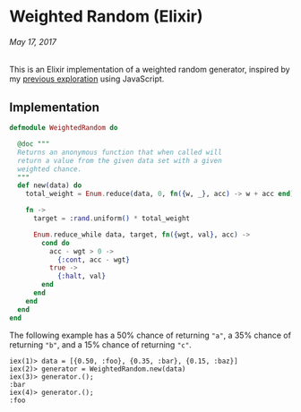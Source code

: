 # Weighted Random (Elixir)
###### May 17, 2017

This is an Elixir implementation of a weighted random generator, inspired by my [previous exploration](/weighted-random) using JavaScript.

## Implementation

```elixir
defmodule WeightedRandom do

  @doc """
  Returns an anonymous function that when called will
  return a value from the given data set with a given
  weighted chance.
  """
  def new(data) do
    total_weight = Enum.reduce(data, 0, fn({w, _}, acc) -> w + acc end)

    fn ->
      target = :rand.uniform() * total_weight

      Enum.reduce_while data, target, fn({wgt, val}, acc) ->
        cond do
          acc - wgt > 0 ->
            {:cont, acc - wgt}
          true ->
            {:halt, val}
        end
      end
    end
  end
end
```

The following example has a 50% chance of returning `"a"`, a 35% chance of returning `"b"`, and a 15% chance of returning `"c"`.

```
iex(1)> data = [{0.50, :foo}, {0.35, :bar}, {0.15, :baz}]
iex(2)> generator = WeightedRandom.new(data)
iex(3)> generator.();
:bar
iex(4)> generator.();
:foo
```
